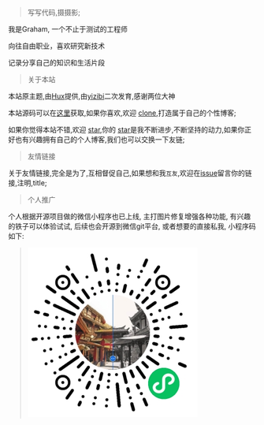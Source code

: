 > 写写代码,摄摄影;

我是Graham, 一个不止于测试的工程师

向往自由职业，喜欢研究新技术

记录分享自己的知识和生活片段

> 关于本站

本站原主题,由[Hux](https://github.com/Huxpro/huxpro.github.io)提供,由[yizibi](https://github.com/yizibi/yizibi.github.io)二次发育,感谢两位大神

本站源码可以在[这里](https://github.com/WillingSasi/WillingSasi.github.io)获取,如果你喜欢,欢迎 [clone]((https://github.com/WillingSasi/WillingSasi.github.io)),打造属于自己的个性博客;

如果你觉得本站不错,欢迎 [star](https://github.com/WillingSasi/WillingSasi.github.io),你的 [star](https://github.com/WillingSasi/WillingSasi.github.io)是我不断进步,不断坚持的动力,如果你正好也有兴趣拥有自己的个人博客,我们也可以交换一下友链;

> 友情链接

关于友情链接,完全是为了,互相督促自己,如果想和我`互友`,欢迎在[issue](https://github.com/WillingSasi/WillingSasi.github.io/issues)留言你的链接,注明,title;

> 个人推广

个人根据开源项目做的微信小程序也已上线, 主打图片修复增强各种功能, 有兴趣的铁子可以体验试试, 后续也会开源到微信git平台, 或者想要的直接私我, 小程序码如下:

> ![javascript](/img/xiaochengxu.jpg)
